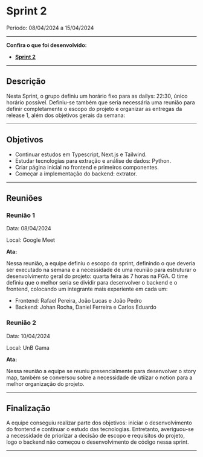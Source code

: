 # Sprint 2

Período: 08/04/2024 a 15/04/2024

---

**Confira o que foi desenvolvido:**

- **[Sprint 2](https://github.com/unb-mds/2024-1-EducaMinas-frontend/milestone/2?closed=1)**

---

## Descrição

Nesta Sprint, o grupo definiu um horário fixo para as dailys: 22:30, único horário possível. Definiu-se também que seria necessária uma reunião para definir completamente o escopo do projeto e organizar as entregas da release 1, além dos objetivos gerais da semana:

---

## Objetivos

- Continuar estudos em Typescript, Next.js e Tailwind.
- Estudar tecnologias para extração e análise de dados: Python.
- Criar página inicial no frontend e primeiros componentes.
- Começar a implementação do backend: extrator.

---

## Reuniões

### Reunião 1

Data: 08/04/2024

Local: Google Meet

**Ata:**

Nessa reunião, a equipe definiu o escopo da sprint, definindo o que deveria ser executado na semana e a necessidade de uma reunião para estruturar o desenvolvimento geral do projeto: quarta feira às 7 horas na FGA.
O time definiu que o melhor seria se dividir para desenvolver o backend e o frontend, colocando um integrante mais experiente em cada um:

 - Frontend: Rafael Pereira, João Lucas e João Pedro
 - Backend: Johan Rocha, Daniel Ferreira e Carlos Eduardo


### Reunião 2

Data: 10/04/2024

Local: UnB Gama

**Ata:**

Nessa reunião a equipe se reuniu presencialmente para desenvolver o story map, também se conversou sobre a necessidade de utiizar o notion para a melhor organização do projeto.

---

## Finalização

A equipe conseguiu realizar parte dos objetivos: iniciar o desenvolvimento do frontend e continuar o estudo das tecnologias. Entretanto, averiguou-se a necessidade de priorizar a decisão de escopo e requisitos do projeto, logo o backend não começou o desenvolvimento de código nessa sprint.

---